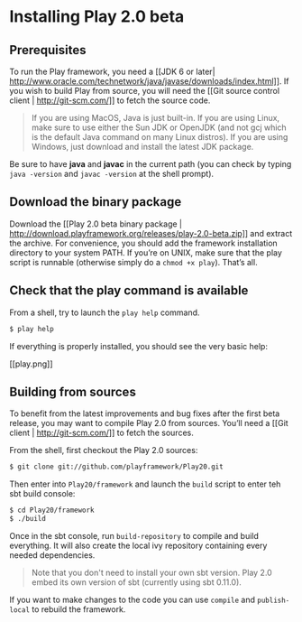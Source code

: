 # Installing Play 2.0 beta

## Prerequisites

To run the Play framework, you need a [[JDK 6 or later| http://www.oracle.com/technetwork/java/javase/downloads/index.html]]. If you wish to build Play from source, you will need the [[Git source control client | http://git-scm.com/]] to fetch the source code.

> If you are using MacOS, Java is just built-in. If you are using Linux, make sure to use either the Sun JDK or OpenJDK (and not gcj which is the default Java command on many Linux distros). If you are using Windows, just download and install the latest JDK package.

Be sure to have **java** and **javac** in the current path (you can check by typing `java -version` and `javac -version` at the shell prompt). 

## Download the binary package

Download the [[Play 2.0 beta binary package | http://download.playframework.org/releases/play-2.0-beta.zip]] and extract the archive. For convenience, you should add the framework installation directory to your system PATH. If you’re on UNIX, make sure that the play script is runnable (otherwise simply do a `chmod +x play`). That’s all.

## Check that the play command is available

From a shell, try to launch the `play help` command. 

```bash
$ play help
```

If everything is properly installed, you should see the very basic help:

[[play.png]]

## Building from sources

To benefit from the latest improvements and bug fixes after the first beta release, you may want to compile Play 2.0 from sources. You’ll need a [[Git client | http://git-scm.com/]] to fetch the sources.

From the shell, first checkout the Play 2.0 sources:

```bash
$ git clone git://github.com/playframework/Play20.git
```

Then enter into `Play20/framework` and launch the `build` script to enter teh sbt build console:

```bash
$ cd Play20/framework
$ ./build
```

Once in the sbt console, run `build-repository` to compile and build everything. It will also create the local ivy repository containing every needed dependencies.

> Note that you don't need to install your own sbt version. Play 2.0 embed its own version of sbt (currently using sbt 0.11.0).

If you want to make changes to the code you can use `compile` and `publish-local` to rebuild the framework.
